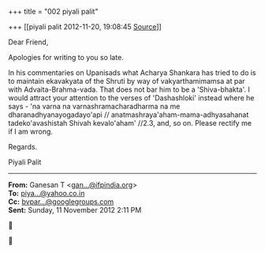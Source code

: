 +++
title = "002 piyali palit"

+++
[[piyali palit	2012-11-20, 19:08:45 [Source](https://groups.google.com/g/bvparishat/c/321EevW5nu0)]]



Dear Friend,  
  
Apologies for writing to you so late.  
  
In his commentaries on Upanisads what Acharya Shankara has tried to do is to maintain ekavakyata of the Shruti by way of vakyarthamimamsa at par with Advaita-Brahma-vada. That does not bar him to be a 'Shiva-bhakta'. I would attract your attention to the verses of 'Dashashloki' instead where he says - 'na varna na varnashramacharadharma na me dharanadhyanayogadayo'api // anatmashraya'aham-mama-adhyasahanat tadeko'avashistah Shivah kevalo'aham' //2.3, and, so on. Please rectify me if I am wrong.  
  
Regards.  
  
Piyali Palit   

  



  
  

------------------------------------------------------------------------

**From:** Ganesan T \<[gan...@ifpindia.org]()\>  
**To:** [piya...@yahoo.co.in]()  
**Cc:** [bvpar...@googlegroups.com]()  
**Sent:** Sunday, 11 November 2012 2:11 PM





